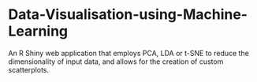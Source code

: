 # Data-Visualisation-using-Machine-Learning
An R Shiny web application that employs PCA, LDA or t-SNE to reduce the dimensionality of input data, and allows for the creation of custom scatterplots.
